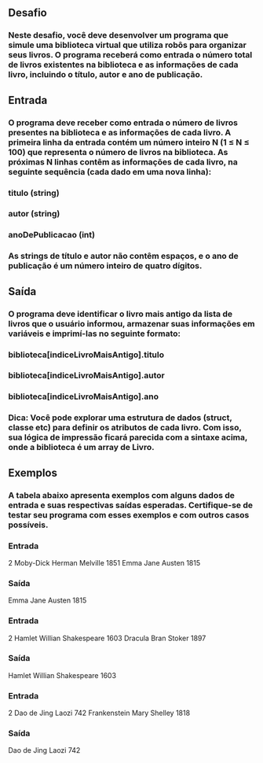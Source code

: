## Desafio

### Neste desafio, você deve desenvolver um programa que simule uma biblioteca virtual que utiliza robôs para organizar seus livros. O programa receberá como entrada o número total de livros existentes na biblioteca e as informações de cada livro, incluindo o título, autor e ano de publicação.

## Entrada

### O programa deve receber como entrada o número de livros presentes na biblioteca e as informações de cada livro. A primeira linha da entrada contém um número inteiro N (1 ≤ N ≤ 100) que representa o número de livros na biblioteca. As próximas N linhas contêm as informações de cada livro, na seguinte sequência (cada dado em uma nova linha):

### titulo (string)
### autor (string)
### anoDePublicacao (int)
### As strings de título e autor não contêm espaços, e o ano de publicação é um número inteiro de quatro dígitos.

## Saída

### O programa deve identificar o livro mais antigo da lista de livros que o usuário informou, armazenar suas informações em variáveis e imprimí-las no seguinte formato:

### biblioteca[indiceLivroMaisAntigo].titulo
### biblioteca[indiceLivroMaisAntigo].autor
### biblioteca[indiceLivroMaisAntigo].ano

### Dica: Você pode explorar uma estrutura de dados (struct, classe etc) para definir os atributos de cada livro. Com isso, sua lógica de impressão ficará parecida com a sintaxe acima, onde a biblioteca é um array de Livro.

## Exemplos

### A tabela abaixo apresenta exemplos com alguns dados de entrada e suas respectivas saídas esperadas. Certifique-se de testar seu programa com esses exemplos e com outros casos possíveis.

### Entrada
2
Moby-Dick
Herman Melville
1851
Emma
Jane Austen
1815	

### Saída 
Emma
Jane Austen
1815

### Entrada
2
Hamlet
Willian Shakespeare
1603
Dracula
Bran Stoker
1897	

### Saída 
Hamlet
Willian Shakespeare
1603

### Entrada
2
Dao de Jing
Laozi
742
Frankenstein
Mary Shelley
1818	

### Saída 
Dao de Jing
Laozi
742